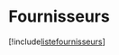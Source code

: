# Fournisseurs

[!include[listefournisseurs](fournisseurs.listefournisseurs.autogen.md)]















































































